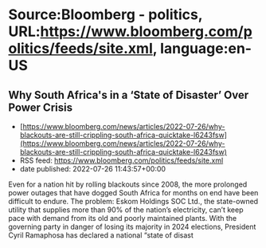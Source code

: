 # Source:Bloomberg - politics, URL:https://www.bloomberg.com/politics/feeds/site.xml, language:en-US

## Why South Africa's in a ‘State of Disaster’ Over Power Crisis
 - [https://www.bloomberg.com/news/articles/2022-07-26/why-blackouts-are-still-crippling-south-africa-quicktake-l6243fsw](https://www.bloomberg.com/news/articles/2022-07-26/why-blackouts-are-still-crippling-south-africa-quicktake-l6243fsw)
 - RSS feed: https://www.bloomberg.com/politics/feeds/site.xml
 - date published: 2022-07-26 11:43:57+00:00

Even for a nation hit by rolling blackouts since 2008, the more prolonged power outages that have dogged South Africa for months on end have been difficult to endure. The problem: Eskom Holdings SOC Ltd., the state-owned utility that supplies more than 90% of the nation’s electricity, can’t keep pace with demand from its old and poorly maintained plants. With the governing party in danger of losing its majority in 2024 elections, President Cyril Ramaphosa has declared a national “state of disast

